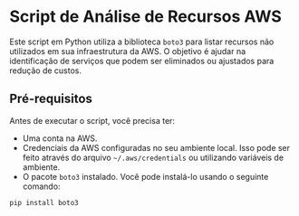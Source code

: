 # Script de Análise de Recursos AWS

Este script em Python utiliza a biblioteca `boto3` para listar recursos não utilizados em sua infraestrutura da AWS. O objetivo é ajudar na identificação de serviços que podem ser eliminados ou ajustados para redução de custos.

## Pré-requisitos

Antes de executar o script, você precisa ter:

- Uma conta na AWS.
- Credenciais da AWS configuradas no seu ambiente local. Isso pode ser feito através do arquivo `~/.aws/credentials` ou utilizando variáveis de ambiente.
- O pacote `boto3` instalado. Você pode instalá-lo usando o seguinte comando:

```bash
pip install boto3
